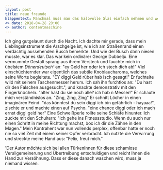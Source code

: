 ```yaml
---
layout: post
title: neue freunde
klappentext: Manchmal muss man das halbvolle Glas einfach nehmen und wem auf den Kopf haun.
<> date: 2018-04-28 20:00
<> author: contentmaschine
---
```


Ich ging gutgelaunt durch die Nacht. Ich dachte mir gerade, dass mein Lieblingsinstrument die Arschgeige ist, wie ich am Straßenrand einen verdächtig aussehenden Busch bemerkte. Und wie der Busch dann niesen musste, war es klar. Das war kein ordinärer George Dubbelju. Eine vermummte Gestalt sprang aus ihrem Versteck und fauchte mich in übelstem <i>Dönerdeutsch&sup1;</i> an: "ey Geld her oder ich stech dich ab!" Viel einschüchternder war eigentlich das subtile Knoblaucharoma, welches seine Worte begleitete. "EY diggi Geld rüber hab isch gesagt!" Er fuchtelte wild mit seinem Taschenmesser herum. Ich sah ihn furchtlos an: "Du hast dir den Falschen ausgesucht.", und knackte demonstrativ mit den Fingerknöcheln. "alter hast du sie noch alle? ich hab n Messer!" Er schaute mich verständnislos an. "Zing, Zing, Zing" Er schnitt Löcher in einen imaginären Feind. "das könntest du sein diggi ich bin gefährlich - hayaaa!", zischte er und machte einen auf Psycho. "eine chance diggi oder ich mach ernst diggi geld her" Eine Schweißperle rollte seine Schläfe hinunter. Ich zuckte mit den Schultern: "Ich gehe ins Fitnessstudio. Wenn du auch nur einen Schritt in meine Richtung machst, box ich dir die Zähne in den Magen." Mein Kontrahent war nun vollends perplex, offenbar hatte er noch nie so viel Zeit mit einem seiner Opfer verbracht. Ich nutzte die Verwirrung und streckte meine Hand aus: "Felix, freut mich."

&sup1;Der Autor möchte sich bei allen TürkenInnen für diese schamlose Verallgemeinerung und Übertreibung entschuldigen und reicht Ihnen die Hand zur Versöhnung. Dass er diese danach waschen wird, muss ja niemand wissen. 
